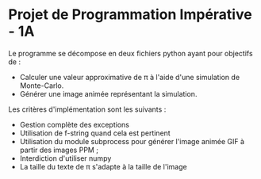 # Projet de Programmation Impérative - 1A

Le programme se décompose en deux fichiers python ayant pour objectifs de :

* Calculer une valeur approximative de π à l'aide d'une simulation de Monte-Carlo.
* Générer une image animée représentant la simulation.

Les critères d'implémentation sont les suivants :
* Gestion complète des exceptions
* Utilisation de f-string quand cela est pertinent
* Utilisation du module subprocess pour générer l'image animée GIF à partir des images PPM ; 
* Interdiction d'utiliser numpy
* La taille du texte de π s'adapte à la taille de l'image

